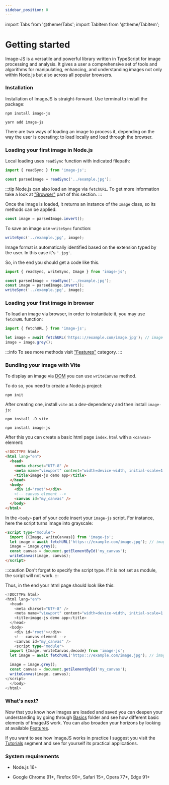 ```yaml
---
sidebar_position: 0
---
```


import Tabs from '@theme/Tabs';
import TabItem from '@theme/TabItem';

# Getting started

Image-JS is a versatile and powerful library written in TypeScript for image processing and analysis. It gives a user a comprehensive set of tools and algorithms for manipulating, enhancing, and understanding images not only within Node.js but also across all popular browsers.

### Installation

Installation of ImageJS is straight-forward. Use terminal to install the package:

<Tabs>
<TabItem value="npm" label="npm" default>

```
npm install image-js
```

</TabItem>
<TabItem value="yarn" label="yarn">

```
yarn add image-js
```

</TabItem>
</Tabs>

There are two ways of loading an image to process it, depending on the way the user is operating: to load locally and load through the browser.

### Loading your first image in Node.js

Local loading uses `readSync` function with indicated filepath:

```ts
import { readSync } from 'image-js';

const parsedImage = readSync('../example.jpg');
```

:::tip
Node.js can also load an image via `fetchURL`. To get more information take a look at ["Browser"](#loading-your-first-image-in-browser) part of this section.
:::

Once the image is loaded, it returns an instance of the `Image` class, so its methods can be applied.

```ts
const image = parsedImage.invert();
```

To save an image use `writeSync` function:

```ts
writeSync('../example.jpg', image);
```

Image format is automatically identified based on the extension typed by the user. In this case it's `'.jpg'`.

So, in the end you should get a code like this.

```ts
import { readSync, writeSync, Image } from 'image-js';

const parsedImage = readSync('../example.jpg');
const image = parsedImage.invert();
writeSync('../example.jpg', image);
```

### Loading your first image in browser

To load an image via browser, in order to instantiate it, you may use `fetchURL` function:

```ts
import { fetchURL } from 'image-js';

let image = await fetchURL('https:://example.com/image.jpg'); // image is ready for usage
image = image.grey();
```

:::info
To see more methods visit ["Features"](./Features/Features.md 'internal link on features') category.
:::

### Bundling your image with Vite

To display an image via [DOM](https://en.wikipedia.org/wiki/Document_Object_Model 'wikipedia link on dom') you can use `writeCanvas` method.

To do so, you need to create a Node.js project:

```
npm init
```

After creating one, install `vite` as a dev-dependency and then install `image-js`:

```
npm install -D vite
```

```
npm install image-js
```

After this you can create a basic html page `index.html` with a `<canvas>` element:

```html
<!DOCTYPE html>
<html lang="en">
  <head>
    <meta charset="UTF-8" />
    <meta name="viewport" content="width=device-width, initial-scale=1.0" />
    <title>image-js demo app</title>
  </head>
  <body>
    <div id="root"></div>
    <!-- canvas element -->
    <canvas id="my_canvas" />
  </body>
</html>
```

In the `<body>` part of your code insert your `image-js` script. For instance, here the script turns image into grayscale:

```html
<script type="module">
  import {(Image, writeCanvas)} from 'image-js';
  let image = await fetchURL('https:://example.com/image.jpg'); // image is ready for usage
  image = image.grey();
  const canvas = document.getElementById('my_canvas');
  writeCanvas(image, canvas);
</script>
```

:::caution
Don't forget to specify the script type. If it is not set as module, the script will not work.
:::

Thus, in the end your html page should look like this:

```ts
<!DOCTYPE html>
<html lang="en">
  <head>
    <meta charset="UTF-8" />
    <meta name="viewport" content="width=device-width, initial-scale=1.0" />
    <title>image-js demo app</title>
  </head>
  <body>
    <div id="root"></div>
    <!-- canvas element -->
    <canvas id="my_canvas" />
    <script type="module">
  import {Image, writeCanvas,decode} from 'image-js';
  let image = await fetchURL('https:://example.com/image.jpg'); // image is ready for usage

  image = image.grey();
  const canvas = document.getElementById('my_canvas');
  writeCanvas(image, canvas);
</script>
  </body>
</html>
```

### What's next?

Now that you know how images are loaded and saved you can deepen your understanding by going through [Basics](./Basics 'internal link on basics') folder and see how different basic elements of ImageJS work. You can also broaden your horizons by looking at available [Features](./Features 'internal link on features').

If you want to see how ImageJS works in practice I suggest you visit the [Tutorials](./Tutorials 'internal link on tutorial') segment and see for yourself its practical applications.

### System requirements

- Node.js 16+

- Google Chrome 91+, Firefox 90+, Safari 15+, Opera 77+, Edge 91+
